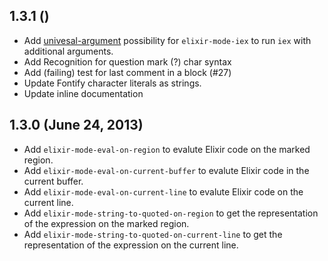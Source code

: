 ## 1.3.1 ()
- Add
  [univesal-argument](http://www.gnu.org/software/emacs/manual/html_node/elisp/Prefix-Command-Arguments.html)
  possibility for `elixir-mode-iex` to run <code>iex</code> with additional
  arguments.
- Add Recognition for question mark (?) char syntax
- Add (failing) test for last comment in a block (#27)
- Update Fontify character literals as strings.
- Update inline documentation

## 1.3.0 (June 24, 2013)
- Add `elixir-mode-eval-on-region` to evalute Elixir code on the
  marked region.
- Add `elixir-mode-eval-on-current-buffer` to evalute Elixir code in the current buffer.
- Add `elixir-mode-eval-on-current-line` to evalute Elixir code on the current line.
- Add `elixir-mode-string-to-quoted-on-region` to get the representation of the expression on the marked region.
- Add `elixir-mode-string-to-quoted-on-current-line` to get the
  representation of the expression on the current line.
